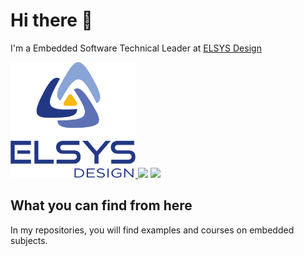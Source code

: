 # Hi there 👋

I'm a Embedded Software Technical Leader at [ELSYS Design](https://www.elsys-design.com/fr)

  <a href="https://www.elsys-design.com/fr">
    <img src="logo_elsys.png" alt="logo_elsys" width="200"/>
  </a>

  <img src ="https://github-readme-stats.vercel.app/api?username=xdoctorwhoz&show_icons=true&count_private=true&include_all_commits=true&hide_border=true&hide=issues,contribs">
  
  <img src ="https://github-readme-stats.vercel.app/api/top-langs/?username=xdoctorwhoz&layout=compact&hide_border=true&langs_count=10&hide=html,css">

## What you can find from here

In my repositories, you will find examples and courses on embedded subjects.



